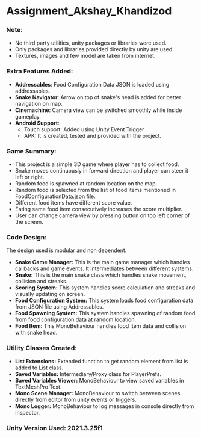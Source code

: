 # Assignment_Akshay_Khandizod

### Note:
- No third party utilities, unity packages or libraries were used.
- Only packages and libraries provided directly by unity are used.
- Textures, images and few model are taken from internet.

### Extra Features Added:
- **Addressables**: Food Configuration Data JSON is loaded using addressables.
- **Snake Navigator**: Arrow on top of snake's head is added for better navigation on map.
- **Cinemachine**: Camera view can be switched smoothly while inside gameplay.
- **Android Support**: 
  - Touch support: Added using Unity Event Trigger
  - APK: It is created, tested and provided with the project.

### Game Summary:
- This project is a simple 3D game where player has to collect food.
- Snake moves continuously in forward direction and player can steer it left or right.
- Random food is spawned at random location on the map.
- Random food is selected from the list of food items mentioned in FoodConfigurationData.json file.
- Different food items have different score value.
- Eating same food item consecutively increases the score multiplier.
- User can change camera view by pressing button on top left corner of the screen.

### Code Design:
The design used is modular and non dependent.

- **Snake Game Manager:** This is the main game manager which handles callbacks and game events. It intermediates between different systems.
- **Snake:** This is the main snake class which handles snake movement, collision and streaks.
- **Scoring System:** This system handles score calculation and streaks and visually updating on screen.
- **Food Configuration System:** This system loads food configuration data from JSON file using Addressables.
- **Food Spawning System:** This system handles spawning of random food from food configuration data at random location.
- **Food Item:** This MonoBehaviour handles food item data and collision with snake head.

### Utility Classes Created:
- **List Extensions:** Extended function to get random element from list is added to List class.
- **Saved Variables:** Intermediary/Proxy class for PlayerPrefs.
- **Saved Variables Viewer:** MonoBehaviour to view saved variables in TextMeshPro Text.
- **Mono Scene Manager:** MonoBehaviour to switch between scenes directly from editor from unity events or triggers.
- **Mono Logger:** MonoBehaviour to log messages in console directly from inspector.

### Unity Version Used: 2021.3.25f1